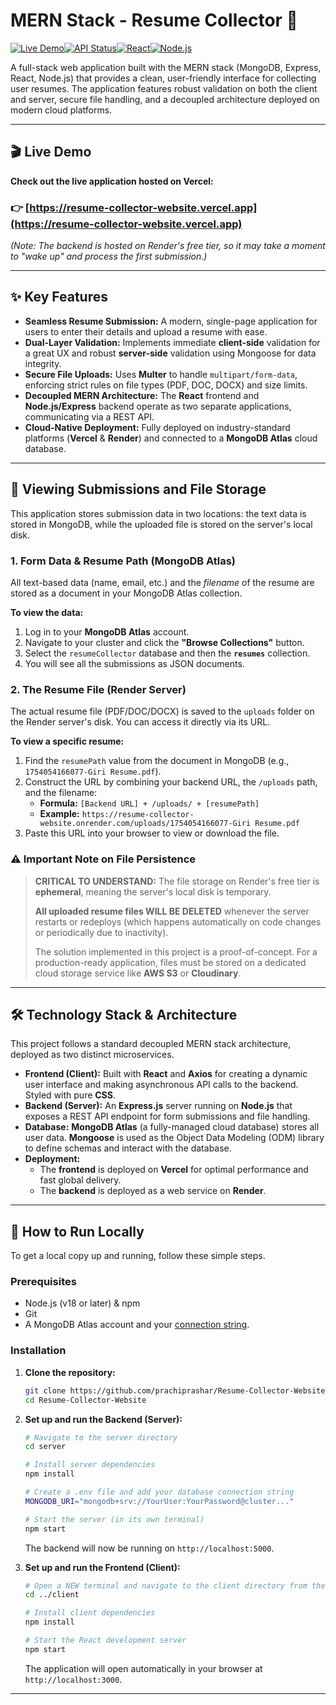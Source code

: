 # MERN Stack - Resume Collector 🚀

[![Live Demo](https://img.shields.io/badge/Live_Demo-Visit_Now-2ea44f?style=for-the-badge&logo=vercel)](https://resume-collector-website.vercel.app)[![API Status](https://img.shields.io/badge/API-Live_on_Render-4D88FF?style=for-the-badge&logo=render)](https://resume-collector-website.onrender.com)[![React](https://img.shields.io/badge/React-18-61DAFB?style=for-the-badge&logo=react)](https://reactjs.org/)[![Node.js](https://img.shields.io/badge/Node.js-20-43853d?style=for-the-badge&logo=node.js)](https://nodejs.org/)

A full-stack web application built with the MERN stack (MongoDB, Express, React, Node.js) that provides a clean, user-friendly interface for collecting user resumes. The application features robust validation on both the client and server, secure file handling, and a decoupled architecture deployed on modern cloud platforms.

---

## 🎬 Live Demo

**Check out the live application hosted on Vercel:**

### 👉 [https://resume-collector-website.vercel.app](https://resume-collector-website.vercel.app)

*(Note: The backend is hosted on Render's free tier, so it may take a moment to "wake up" and process the first submission.)*

---

## ✨ Key Features

-   **Seamless Resume Submission:** A modern, single-page application for users to enter their details and upload a resume with ease.
-   **Dual-Layer Validation:** Implements immediate **client-side** validation for a great UX and robust **server-side** validation using Mongoose for data integrity.
-   **Secure File Uploads:** Uses **Multer** to handle `multipart/form-data`, enforcing strict rules on file types (PDF, DOC, DOCX) and size limits.
-   **Decoupled MERN Architecture:** The **React** frontend and **Node.js/Express** backend operate as two separate applications, communicating via a REST API.
-   **Cloud-Native Deployment:** Fully deployed on industry-standard platforms (**Vercel** & **Render**) and connected to a **MongoDB Atlas** cloud database.

---

## 📂 Viewing Submissions and File Storage

This application stores submission data in two locations: the text data is stored in MongoDB, while the uploaded file is stored on the server's local disk.

### 1. Form Data & Resume Path (MongoDB Atlas)

All text-based data (name, email, etc.) and the *filename* of the resume are stored as a document in your MongoDB Atlas collection.

**To view the data:**
1.  Log in to your **MongoDB Atlas** account.
2.  Navigate to your cluster and click the **"Browse Collections"** button.
3.  Select the `resumeCollector` database and then the **`resumes`** collection.
4.  You will see all the submissions as JSON documents.

### 2. The Resume File (Render Server)

The actual resume file (PDF/DOC/DOCX) is saved to the `uploads` folder on the Render server's disk. You can access it directly via its URL.

**To view a specific resume:**
1.  Find the `resumePath` value from the document in MongoDB (e.g., `1754054166077-Giri Resume.pdf`).
2.  Construct the URL by combining your backend URL, the `/uploads` path, and the filename:
    -   **Formula:** `[Backend URL] + /uploads/ + [resumePath]`
    -   **Example:** `https://resume-collector-website.onrender.com/uploads/1754054166077-Giri Resume.pdf`
3.  Paste this URL into your browser to view or download the file.

### ⚠️ Important Note on File Persistence

> **CRITICAL TO UNDERSTAND:** The file storage on Render's free tier is **ephemeral**, meaning the server's local disk is temporary.
>
> **All uploaded resume files WILL BE DELETED** whenever the server restarts or redeploys (which happens automatically on code changes or periodically due to inactivity).
>
> The solution implemented in this project is a proof-of-concept. For a production-ready application, files must be stored on a dedicated cloud storage service like **AWS S3** or **Cloudinary**.

---

## 🛠️ Technology Stack & Architecture

This project follows a standard decoupled MERN stack architecture, deployed as two distinct microservices.

-   **Frontend (Client):** Built with **React** and **Axios** for creating a dynamic user interface and making asynchronous API calls to the backend. Styled with pure **CSS**.
-   **Backend (Server):** An **Express.js** server running on **Node.js** that exposes a REST API endpoint for form submissions and file handling.
-   **Database:** **MongoDB Atlas** (a fully-managed cloud database) stores all user data. **Mongoose** is used as the Object Data Modeling (ODM) library to define schemas and interact with the database.
-   **Deployment:**
    -   The **frontend** is deployed on **Vercel** for optimal performance and fast global delivery.
    -   The **backend** is deployed as a web service on **Render**.

---

## 🚀 How to Run Locally

To get a local copy up and running, follow these simple steps.

### Prerequisites

-   Node.js (v18 or later) & npm
-   Git
-   A MongoDB Atlas account and your [connection string](https://www.mongodb.com/docs/atlas/getting-started/).

### Installation

1.  **Clone the repository:**
    ```sh
    git clone https://github.com/prachiprashar/Resume-Collector-Website.git
    cd Resume-Collector-Website
    ```

2.  **Set up and run the Backend (Server):**
    ```sh
    # Navigate to the server directory
    cd server
    
    # Install server dependencies
    npm install
    
    # Create a .env file and add your database connection string
    MONGODB_URI="mongodb+srv://YourUser:YourPassword@cluster..."
    
    # Start the server (in its own terminal)
    npm start
    ```
    The backend will now be running on `http://localhost:5000`.

3.  **Set up and run the Frontend (Client):**
    ```sh
    # Open a NEW terminal and navigate to the client directory from the root
    cd ../client 
    
    # Install client dependencies
    npm install
    
    # Start the React development server
    npm start
    ```
    The application will open automatically in your browser at `http://localhost:3000`.

---
